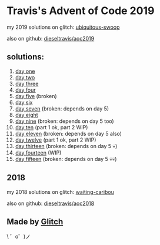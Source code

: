 Travis's Advent of Code 2019
============================

my 2019 solutions on glitch: [ubiquitous-swoop](https://ubiquitous-swoop.glitch.me/)

also on github: [dieseltravis/aoc2019](https://github.com/dieseltravis/aoc2019)

solutions:
----------
1. [day one](https://ubiquitous-swoop.glitch.me/day01)
2. [day two](https://ubiquitous-swoop.glitch.me/day02)
3. [day three](https://ubiquitous-swoop.glitch.me/day03)
4. [day four](https://ubiquitous-swoop.glitch.me/day04)
5. [day five](https://ubiquitous-swoop.glitch.me/day05) (broken)
6. [day six](https://ubiquitous-swoop.glitch.me/day06)
7. [day seven](https://ubiquitous-swoop.glitch.me/day07) (broken: depends on day 5)
8. [day eight](https://ubiquitous-swoop.glitch.me/day08)
9. [day nine](https://ubiquitous-swoop.glitch.me/day09) (broken: depends on day 5 too)
10. [day ten](https://ubiquitous-swoop.glitch.me/day10) (part 1 ok, part 2 WIP)
11. [day eleven](https://ubiquitous-swoop.glitch.me/day11) (broken: depends on day 5 also)
12. [day twelve](https://ubiquitous-swoop.glitch.me/day12) (part 1 ok, part 2 WIP)
13. [day thirteen](https://ubiquitous-swoop.glitch.me/day13) (broken: depends on day 5 💀)
14. [day fourteen](https://ubiquitous-swoop.glitch.me/day14) (WIP)
15. [day fifteen](https://ubiquitous-swoop.glitch.me/day15) (broken: depends on day 5 💀💀)

2018
----

my 2018 solutions on glitch: [waiting-caribou](https://waiting-caribou.glitch.me/)

also on github: [dieseltravis/aoc2018](https://github.com/dieseltravis/aoc2018)


Made by [Glitch](https://glitch.com/)
-------------------------------------

\ ゜o゜)ノ

